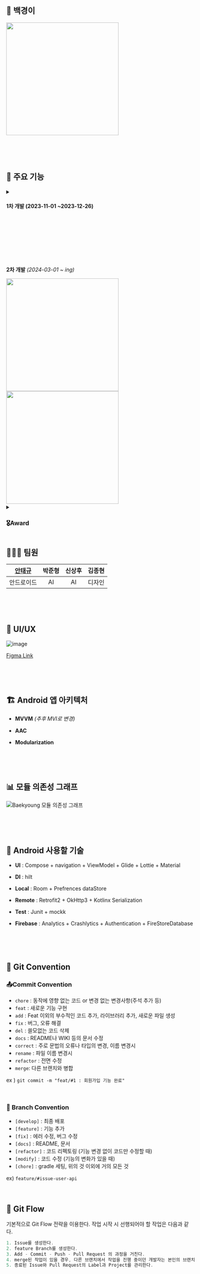 ## 🐋 백경이

<img src="https://github.com/tgyuuAn/BaekyoungE/assets/116813010/c54ff068-acb7-405f-a17b-d98ec1752249" width="300"/>

<br><br><br>

## 🌟 주요 기능

<details>
<summary><h4>1차 개발 (2023-11-01 ~2023-12-26)</h4></summary>

![ezgif com-crop (5)](https://github.com/tgyuuAn/Baekyoung-i/assets/116813010/60f9c954-cc59-4616-8d01-7a1db2b8ab3c)

![ezgif com-video-to-gif-converter](https://github.com/tgyuuAn/Baekyoung-i/assets/116813010/23ae4842-9ec2-4278-9001-a5ce672e1764)

_추후 디자인 리팩토링, 채팅 기능 이외 기능 추가_

</details>

<br><br><br><br><br><br>

**2차 개발** _(2024-03-01 ~ ing)_

<img src="https://github.com/tgyuuAn/BaekyoungE/assets/116813010/54bc3a0f-7a76-4aae-b580-c10a862f7358" width="300"/>

<img src="https://github.com/tgyuuAn/BaekyoungE/assets/116813010/c222155f-232a-4b57-8d11-03e1192dceda" width="300"/>

<details>
<summary><h3>🎖️Award</h3></summary>
- 부경대학교 LINC 캡스톤디자인 경진대회 우수상 <sub>(2023.12.26 )</sub>

<br><br>

<img src="https://github.com/tgyuuAn/Baekyoung-i/assets/116813010/141fefed-4b15-4458-a6bf-b8aea454e608" width=500/>

<br><br>

</details>

## 🧑‍🤝‍🧑 팀원

| [안태규](https://github.com/tgyuuAn) | 박준형 | 신상후 | 김종현 |
| :---: | :---: | :---: | :---: |
|안드로이드| AI | AI | 디자인 |

<br><br><br>
## 🎨 UI/UX

![image](https://github.com/tgyuuAn/BaekyoungE/assets/116813010/9a9183cf-60eb-47b0-ab61-8cd85e555df9)

<a href="https://www.figma.com/file/z7dilPOmXYdRUc8KhICWnw/%EC%B1%97%EB%B4%87%EC%96%B4%ED%94%8C-%EB%B0%B1%EA%B2%BD%EC%9D%B4?type=design&node-id=0%3A1&mode=design&t=QXZRcBkarEtVyH9d-1">Figma Link</a>

<br><br><br>
## 🏗️ Android 앱 아키텍처

- **MVVM** _(추후 MVI로 변경)_
  
- **AAC**
  
- **Modularization**
  
<br><br><br>

## 📊 모듈 의존성 그래프
![Baekyoung 모듈 의존성 그래프](https://github.com/tgyuuAn/Baekyoung-i/assets/116813010/6aa7cc8a-c4ab-4a76-a7be-14e07e8aee2a)

<br><br><br>

## 🔧 Android 사용할 기술

- **UI** : Compose + navigation + ViewModel + Glide + Lottie + Material

- **DI** : hilt

- **Local** : Room + Prefrences dataStore
  
- **Remote** : Retrofit2 + OkHttp3 + Kotlinx Serialization

- **Test** : Junit + mockk

- **Firebase** : Analytics + Crashlytics + Authentication + FireStoreDatabase
 
<br><br><br>

 ## 🤝 Git Convention
 
 ### 📤Commit Convention
 
- ```chore``` : 동작에 영향 없는 코드 or 변경 없는 변경사항(주석 추가 등)
- ```feat``` : 새로운 기능 구현
- ```add``` : Feat 이외의 부수적인 코드 추가, 라이브러리 추가, 새로운 파일 생성
- ```fix``` : 버그, 오류 해결
- ```del``` : 쓸모없는 코드 삭제
- ```docs``` : README나 WIKI 등의 문서 수정
- ```correct``` : 주로 문법의 오류나 타입의 변경, 이름 변경시
- ```rename``` : 파일 이름 변경시
- ```refactor``` : 전면 수정
- ```merge```: 다른 브랜치와 병합
  
ex ) ```git commit -m "feat/#1 : 회원가입 기능 완료"```

<br>

### 🌲 Branch Convention

- ```[develop]``` : 최종 배포
- ```[feature]``` : 기능 추가
- ```[fix]``` : 에러 수정, 버그 수정
- ```[docs]``` : README, 문서
- ```[refactor]``` : 코드 리펙토링 (기능 변경 없이 코드만 수정할 때)
- ```[modify]``` : 코드 수정 (기능의 변화가 있을 때)
- ```[chore]``` : gradle 세팅, 위의 것 이외에 거의 모든 것

ex) ```feature/#issue-user-api```

<br>

## 🌊 Git Flow

기본적으로 Git Flow 전략을 이용한다. 작업 시작 시 선행되어야 할 작업은 다음과 같다.

``` kotlin
1. Issue를 생성한다.
2. feature Branch를 생성한다.
3. Add - Commit - Push - Pull Request 의 과정을 거친다.
4. merge된 작업이 있을 경우, 다른 브랜치에서 작업을 진행 중이던 개발자는 본인의 브랜치로 merge된 작업을 Pull 받아온다.
5. 종료된 Issue와 Pull Request의 Label과 Project를 관리한다.
```
